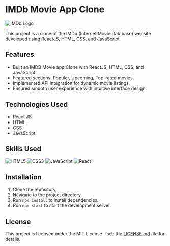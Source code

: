 # IMDb Movie App Clone

![IMDb Logo](https://upload.wikimedia.org/wikipedia/commons/thumb/6/69/IMDB_Logo_2016.svg/1280px-IMDB_Logo_2016.svg.png)

This project is a clone of the IMDb (Internet Movie Database) website developed using ReactJS, HTML, CSS, and JavaScript.

## Features

- Built an IMDB Movie app Clone with ReactJS, HTML, CSS, and JavaScript.
- Featured sections: Popular, Upcoming, Top-rated movies.
- Implemented API integration for dynamic movie listings.
- Ensured smooth user experience with intuitive interface design.

## Technologies Used

- React JS
- HTML
- CSS
- JavaScript

## Skills Used

 ![HTML5](https://img.icons8.com/color/48/000000/html-5.png) ![CSS3](https://img.icons8.com/color/48/000000/css3.png) ![JavaScript](https://img.icons8.com/color/48/000000/javascript.png) ![React](https://img.icons8.com/color/48/000000/react-native.png)


## Installation

1. Clone the repository.
2. Navigate to the project directory.
3. Run `npm install` to install dependencies.
4. Run `npm start` to start the development server.

## License

This project is licensed under the MIT License - see the [LICENSE.md](LICENSE.md) file for details.
